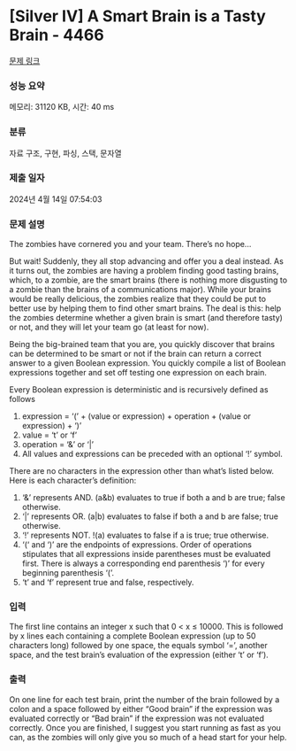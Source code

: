 # [Silver IV] A Smart Brain is a Tasty Brain - 4466 

[문제 링크](https://www.acmicpc.net/problem/4466) 

### 성능 요약

메모리: 31120 KB, 시간: 40 ms

### 분류

자료 구조, 구현, 파싱, 스택, 문자열

### 제출 일자

2024년 4월 14일 07:54:03

### 문제 설명

<p>The zombies have cornered you and your team. There’s no hope...</p>

<p>But wait! Suddenly, they all stop advancing and offer you a deal instead. As it turns out, the zombies are having a problem finding good tasting brains, which, to a zombie, are the smart brains (there is nothing more disgusting to a zombie than the brains of a communications major). While your brains would be really delicious, the zombies realize that they could be put to better use by helping them to find other smart brains. The deal is this: help the zombies determine whether a given brain is smart (and therefore tasty) or not, and they will let your team go (at least for now).</p>

<p>Being the big-brained team that you are, you quickly discover that brains can be determined to be smart or not if the brain can return a correct answer to a given Boolean expression. You quickly compile a list of Boolean expressions together and set off testing one expression on each brain.</p>

<p>Every Boolean expression is deterministic and is recursively defined as follows</p>

<ol>
	<li>expression = ‘(’ + (value or expression) + operation + (value or expression) + ‘)’ </li>
	<li>value = ‘t’ or ‘f’</li>
	<li>operation = ‘&’ or ‘|’</li>
	<li>All values and expressions can be preceded with an optional ‘!’ symbol.</li>
</ol>

<p>There are no characters in the expression other than what’s listed below. Here is each character’s definition:</p>

<ol>
	<li>‘&’ represents AND. (a&b) evaluates to true if both a and b are true; false otherwise.</li>
	<li>‘|’ represents OR. (a|b) evaluates to false if both a and b are false; true otherwise.</li>
	<li>‘!’ represents NOT. !(a) evaluates to false if a is true; true otherwise.</li>
	<li>‘(‘ and ‘)’ are the endpoints of expressions. Order of operations stipulates that all expressions inside parentheses must be evaluated first. There is always a corresponding end parenthesis ‘)’ for every beginning parenthesis ‘(’.</li>
	<li>‘t’ and ‘f’ represent true and false, respectively.</li>
</ol>

### 입력 

 <p>The first line contains an integer x such that 0 < x ≤ 10000. This is followed by x lines each containing a complete Boolean expression (up to 50 characters long) followed by one space, the equals symbol ‘=’, another space, and the test brain’s evaluation of the expression (either ‘t’ or ‘f’).</p>

<p> </p>

### 출력 

 <p>On one line for each test brain, print the number of the brain followed by a colon and a space followed by either “Good brain” if the expression was evaluated correctly or “Bad brain” if the expression was not evaluated correctly. Once you are finished, I suggest you start running as fast as you can, as the zombies will only give you so much of a head start for your help.</p>

